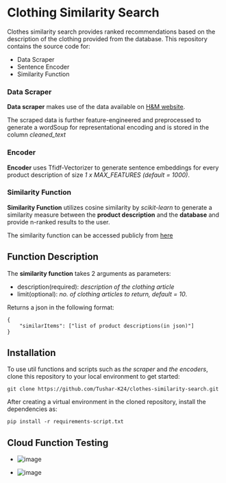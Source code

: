 # Clothing Similarity Search

Clothes similarity search provides ranked recommendations based on the description of the clothing provided from the database. This repository contains the source code for:

- Data Scraper
- Sentence Encoder
- Similarity Function

### Data Scraper

**Data scraper** makes use of the data available on [H&M website](https://www2.hm.com/en_in/index.html).

The scraped data is further feature-engineered and preprocessed to generate a wordSoup for representational encoding and is stored in the column _cleaned_text_

### Encoder

**Encoder** uses Tfidf-Vectorizer to generate sentence embeddings for every product description of size _1 x MAX_FEATURES_ _(default = 1000)_.

### Similarity Function

**Similarity Function** utilizes cosine similarity by _scikit-learn_ to generate a similarity measure between the **product description** and the **database** and provide n-ranked results to the user.

The similarity function can be accessed publicly from [here](https://asia-south1-clothes-similarity.cloudfunctions.net/clothes-similarity-noauth)

## Function Description

The **similarity function** takes 2 arguments as parameters:

- description(required): _description of the clothing article_
- limit(optional): _no. of clothing articles to return, default = 10_.

Returns a json in the following format:

```
{
    "similarItems": ["list of product descriptions(in json)"]
}
```

## Installation

To use util functions and scripts such as _the scraper_ and _the encoders_, clone this repository to your local environment to get started:

```
git clone https://github.com/Tushar-K24/clothes-similarity-search.git
```

After creating a virtual environment in the cloned repository, install the dependencies as:

```
pip install -r requirements-script.txt
```

## Cloud Function Testing

- ![image](https://github.com/Tushar-K24/clothes-similarity-search/assets/62638544/2ae6651b-5a43-4878-ab3e-bc34dd9484c9)

- ![image](https://github.com/Tushar-K24/clothes-similarity-search/assets/62638544/783926ba-2840-4eb8-911f-52a93920b9f5)
